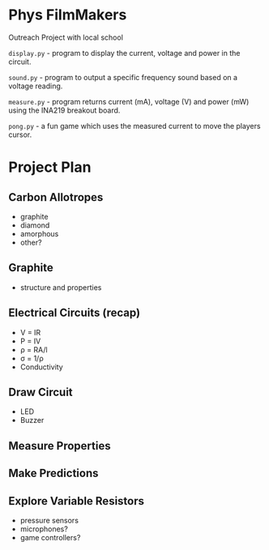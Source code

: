 Phys FilmMakers
==============

Outreach Project with local school

`display.py` - program to display the current, voltage and power in the circuit.

`sound.py` - program to output a specific frequency sound based on a voltage reading.

`measure.py` - program returns current (mA), voltage (V) and power (mW) using the INA219 breakout board.

`pong.py` - a fun game which uses the measured current to move the players cursor.

Project Plan
============

## Carbon Allotropes
- graphite
- diamond
- amorphous
- other?

## Graphite
- structure and properties

## Electrical Circuits (recap)
- V = IR
- P = IV
- &rho; = RA/l
- &sigma; = 1/&rho; 
- Conductivity

## Draw Circuit
- LED
- Buzzer

## Measure Properties

## Make Predictions

## Explore Variable Resistors
- pressure sensors
- microphones?
- game controllers?

